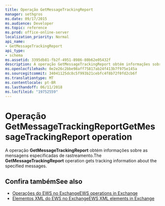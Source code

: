 ```yaml
---
title: Operação GetMessageTrackingReport
manager: sethgros
ms.date: 09/17/2015
ms.audience: Developer
ms.topic: reference
ms.prod: office-online-server
localization_priority: Normal
api_name:
- GetMessageTrackingReport
api_type:
- schema
ms.assetid: 3395db81-fb2f-4951-8986-80b62e05432f
description: A operação GetMessageTrackingReport obtém informações sobre as mensagens especificadas de rastreamento.
ms.openlocfilehash: 0e2e26c2bbe98aff75817ab24f413b7f975e145a
ms.sourcegitcommit: 34041125dc8c5f993b21cebfc4f8b72f0fd2cb6f
ms.translationtype: MT
ms.contentlocale: pt-BR
ms.lasthandoff: 06/11/2018
ms.locfileid: "19752559"
---
```

# <a name="getmessagetrackingreport-operation"></a><span data-ttu-id="0d9bd-103">Operação GetMessageTrackingReport</span><span class="sxs-lookup"><span data-stu-id="0d9bd-103">GetMessageTrackingReport operation</span></span>

<span data-ttu-id="0d9bd-104">A operação **GetMessageTrackingReport** obtém informações sobre as mensagens especificadas de rastreamento.</span><span class="sxs-lookup"><span data-stu-id="0d9bd-104">The **GetMessageTrackingReport** operation gets tracking information about the specified messages.</span></span> 
  
## <a name="see-also"></a><span data-ttu-id="0d9bd-105">Confira também</span><span class="sxs-lookup"><span data-stu-id="0d9bd-105">See also</span></span>

- [<span data-ttu-id="0d9bd-106">Operações do EWS no Exchange</span><span class="sxs-lookup"><span data-stu-id="0d9bd-106">EWS operations in Exchange</span></span>](ews-operations-in-exchange.md)
- [<span data-ttu-id="0d9bd-107">Elementos XML do EWS no Exchange</span><span class="sxs-lookup"><span data-stu-id="0d9bd-107">EWS XML elements in Exchange</span></span>](ews-xml-elements-in-exchange.md)

